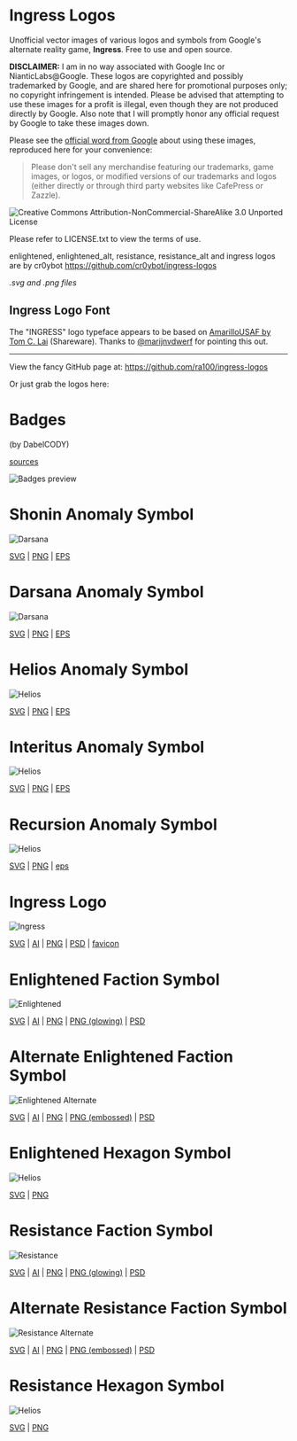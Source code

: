 Ingress Logos
=============

Unofficial vector images of various logos and symbols from Google's alternate reality game, __Ingress__. Free to use and open source.

__DISCLAIMER:__ I am in no way associated with Google Inc or NianticLabs@Google. These logos are copyrighted and possibly trademarked by Google, and are shared here for promotional purposes only; no copyright infringement is intended. Please be advised that attempting to use these images for a profit is illegal, even though they are not produced directly by Google. Also note that I will promptly honor any official request by Google to take these images down.

Please see the [official word from Google](https://support.google.com/ingress/answer/2924461) about using these images, reproduced here for your convenience:

> Please don't sell any merchandise featuring our trademarks, game images, or logos, or modified versions of our trademarks and logos (either directly or through third party websites like CafePress or Zazzle).

![Creative Commons Attribution-NonCommercial-ShareAlike 3.0 Unported License](https://i.creativecommons.org/l/by-nc-sa/3.0/88x31.png)

Please refer to LICENSE.txt to view the terms of use.

enlightened, enlightened\_alt, resistance, resistance\_alt and ingress logos are by cr0ybot https://github.com/cr0ybot/ingress-logos

_.svg and .png files_

Ingress Logo Font
-----------------

The "INGRESS" logo typeface appears to be based on [AmarilloUSAF by Tom C. Lai](http://www.tlai.com/med_des/amusaf.html) (Shareware). Thanks to [@marijnvdwerf](https://github.com/marijnvdwerf) for pointing this out.

* * *

View the fancy GitHub page at: https://github.com/ra100/ingress-logos

Or just grab the logos here:

# Badges
(by DabelCODY)

[sources](https://github.com/ra100/ingress-logos/tree/master/badges)

![Badges preview](https://raw.githubusercontent.com/ra100/ingress-logos/master/badges/preview.jpg)

# Shonin Anomaly Symbol
![Darsana](https://raw.githubusercontent.com/ra100/ingress-logos/master/anomalies/shonin.png)

[SVG](https://raw.githubusercontent.com/ra100/ingress-logos/master/anomalies/shonin.svg) | [PNG](https://raw.githubusercontent.com/ra100/ingress-logos/master/anomalies/shonin.png) | [EPS](https://raw.githubusercontent.com/ra100/ingress-logos/master/anomalies/shonin.eps)

# Darsana Anomaly Symbol
![Darsana](https://raw.githubusercontent.com/ra100/ingress-logos/master/anomalies/darsana.png)

[SVG](https://raw.githubusercontent.com/ra100/ingress-logos/master/anomalies/darsana.svg) | [PNG](https://raw.githubusercontent.com/ra100/ingress-logos/master/anomalies/darsana.png) | [EPS](https://raw.githubusercontent.com/ra100/ingress-logos/master/anomalies/darsana.eps)

# Helios Anomaly Symbol
![Helios](https://raw.githubusercontent.com/ra100/ingress-logos/master/anomalies/helios.png)

[SVG](https://raw.githubusercontent.com/ra100/ingress-logos/master/anomalies/helios.svg) | [PNG](https://raw.githubusercontent.com/ra100/ingress-logos/master/anomalies/helios.png) | [EPS](https://raw.githubusercontent.com/ra100/ingress-logos/master/anomalies/helios.eps)

# Interitus Anomaly Symbol
![Helios](https://raw.githubusercontent.com/ra100/ingress-logos/master/anomalies/interitus.png)

[SVG](https://raw.githubusercontent.com/ra100/ingress-logos/master/anomalies/interitus.svg) | [PNG](https://raw.githubusercontent.com/ra100/ingress-logos/master/anomalies/interitus.png) | [EPS](https://raw.githubusercontent.com/ra100/ingress-logos/master/anomalies/interitus.eps)

# Recursion Anomaly Symbol
![Helios](https://raw.githubusercontent.com/ra100/ingress-logos/master/anomalies/recursion.png)

[SVG](https://raw.githubusercontent.com/ra100/ingress-logos/master/anomalies/recursion.svg) | [PNG](https://raw.githubusercontent.com/ra100/ingress-logos/master/anomalies/recursion.png) | [eps](https://raw.githubusercontent.com/ra100/ingress-logos/master/anomalies/recursion.eps)

# Ingress Logo
![Ingress](https://raw.githubusercontent.com/ra100/ingress-logos/master/ingress_logo/ingress.png)

[SVG](https://raw.githubusercontent.com/ra100/ingress-logos/master/ingress_logo/ingress.svg) | [AI](https://raw.githubusercontent.com/ra100/ingress-logos/master/ingress_logo/ingress.ai) | [PNG](https://raw.githubusercontent.com/ra100/ingress-logos/master/ingress_logo/ingress.png) | [PSD](https://raw.githubusercontent.com/ra100/ingress-logos/master/ingress_logo/ingress.psd) | [favicon](https://ra100.github.com/ingress-logos/favicon.ico)

# Enlightened Faction Symbol
![Enlightened](https://raw.githubusercontent.com/ra100/ingress-logos/master/enlightened/enlightened.png)

[SVG](https://raw.githubusercontent.com/ra100/ingress-logos/master/enlightened/enlightened.svg) | [AI](https://raw.githubusercontent.com/ra100/ingress-logos/master/enlightened/enlightened.ai) | [PNG](https://raw.githubusercontent.com/ra100/ingress-logos/master/enlightened/enlightened.png) | [PNG (glowing)](https://raw.githubusercontent.com/ra100/ingress-logos/master/enlightened/enlightened_glow.png) | [PSD](https://raw.githubusercontent.com/ra100/ingress-logos/master/enlightened/enlightened.psd)

# Alternate Enlightened Faction Symbol
![Enlightened Alternate](https://raw.githubusercontent.com/ra100/ingress-logos/master/enlightened_alt/enlightened_alt.png)

[SVG](https://raw.githubusercontent.com/ra100/ingress-logos/master/enlightened_alt/enlightened_alt.svg) | [AI](https://raw.githubusercontent.com/ra100/ingress-logos/master/enlightened_alt/enlightened_alt.ai) | [PNG](https://raw.githubusercontent.com/ra100/ingress-logos/master/enlightened_alt/enlightened_alt.png) | [PNG (embossed)](https://raw.githubusercontent.com/ra100/ingress-logos/master/enlightened_alt/enlightened_alt_embossed.png) | [PSD](https://raw.githubusercontent.com/ra100/ingress-logos/master/enlightened_alt/enlightened_alt.psd)

# Enlightened Hexagon Symbol
![Helios](https://raw.githubusercontent.com/ra100/ingress-logos/master/enlightened_hexagon/ingress-enlightened.png)

[SVG](https://raw.githubusercontent.com/ra100/ingress-logos/master/enlightened_hexagon/ingress-enlightened.svg) | [PNG](https://raw.githubusercontent.com/ra100/ingress-logos/master/enlightened_hexagon/ingress-enlightened.png)

# Resistance Faction Symbol
![Resistance](https://raw.githubusercontent.com/ra100/ingress-logos/master/resistance/resistance.png)

[SVG](https://raw.githubusercontent.com/ra100/ingress-logos/master/resistance/resistance.svg) | [AI](https://raw.githubusercontent.com/ra100/ingress-logos/master/resistance/resistance.ai) | [PNG](https://raw.githubusercontent.com/ra100/ingress-logos/master/resistance/resistance.png) | [PNG (glowing)](https://ra100.github.com/ingress-logos/resistance_glow.png) | [PSD](https://raw.githubusercontent.com/ra100/ingress-logos/master/resistance/resistance.psd)

# Alternate Resistance Faction Symbol
![Resistance Alternate](https://raw.githubusercontent.com/ra100/ingress-logos/master/resistance_alt/resistance_alt.png)

[SVG](https://raw.githubusercontent.com/ra100/ingress-logos/master/resistance_alt/resistance_alt.svg) | [AI](https://raw.githubusercontent.com/ra100/ingress-logos/master/resistance_alt/resistance_alt.ai) | [PNG](https://raw.githubusercontent.com/ra100/ingress-logos/master/resistance_alt/resistance_alt.png) | [PNG (embossed)](https://raw.githubusercontent.com/ra100/ingress-logos/master/resistance_alt/resistance_alt_embossed.png) | [PSD](https://raw.githubusercontent.com/ra100/ingress-logos/master/resistance_alt/resistance_alt.psd)

# Resistance Hexagon Symbol
![Helios](https://raw.githubusercontent.com/ra100/ingress-logos/master/resistance_hexagon/ingress-resistance.png)

[SVG](https://raw.githubusercontent.com/ra100/ingress-logos/master/resistance_hexagon/ingress-resistance.svg) | [PNG](https://raw.githubusercontent.com/ra100/ingress-logos/master/resistance_hexagon/ingress-resistance.png)
